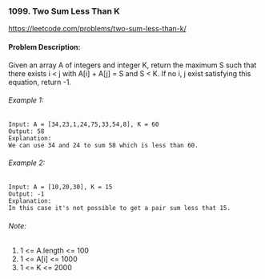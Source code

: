 ### 1099. Two Sum Less Than K

https://leetcode.com/problems/two-sum-less-than-k/

#### Problem Description:

Given an array A of integers and integer K, return the maximum S such that there exists i < j with A[i] + A[j] = S and S < K. If no i, j exist satisfying this equation, return -1.

###### Example 1:

```
Input: A = [34,23,1,24,75,33,54,8], K = 60
Output: 58
Explanation:
We can use 34 and 24 to sum 58 which is less than 60.
```

###### Example 2:

```
Input: A = [10,20,30], K = 15
Output: -1
Explanation:
In this case it's not possible to get a pair sum less that 15.
```

###### Note:

1. 1 <= A.length <= 100
2. 1 <= A[i] <= 1000
3. 1 <= K <= 2000
